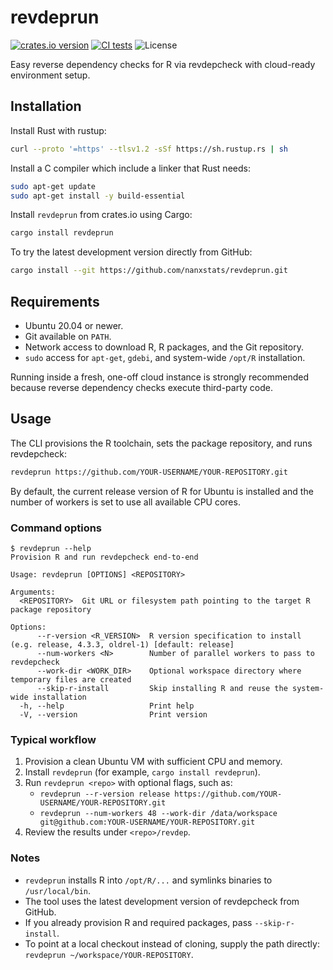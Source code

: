 # revdeprun

[![crates.io version](https://img.shields.io/crates/v/revdeprun)](https://crates.io/crates/revdeprun)
[![CI tests](https://github.com/nanxstats/revdeprun/actions/workflows/ci.yml/badge.svg)](https://github.com/nanxstats/revdeprun/actions/workflows/ci.yml)
![License](https://img.shields.io/crates/l/revdeprun)

Easy reverse dependency checks for R via revdepcheck with cloud-ready environment setup.

## Installation

Install Rust with rustup:

```bash
curl --proto '=https' --tlsv1.2 -sSf https://sh.rustup.rs | sh
```

Install a C compiler which include a linker that Rust needs:

```bash
sudo apt-get update
sudo apt-get install -y build-essential
```

Install `revdeprun` from crates.io using Cargo:

```bash
cargo install revdeprun
```

To try the latest development version directly from GitHub:

```bash
cargo install --git https://github.com/nanxstats/revdeprun.git
```

## Requirements

- Ubuntu 20.04 or newer.
- Git available on `PATH`.
- Network access to download R, R packages, and the Git repository.
- `sudo` access for `apt-get`, `gdebi`, and system-wide `/opt/R` installation.

Running inside a fresh, one-off cloud instance is strongly recommended because
reverse dependency checks execute third-party code.

## Usage

The CLI provisions the R toolchain, sets the package repository,
and runs revdepcheck:

```bash
revdeprun https://github.com/YOUR-USERNAME/YOUR-REPOSITORY.git
```

By default, the current release version of R for Ubuntu is installed
and the number of workers is set to use all available CPU cores.

### Command options

```
$ revdeprun --help
Provision R and run revdepcheck end-to-end

Usage: revdeprun [OPTIONS] <REPOSITORY>

Arguments:
  <REPOSITORY>  Git URL or filesystem path pointing to the target R package repository

Options:
      --r-version <R_VERSION>  R version specification to install (e.g. release, 4.3.3, oldrel-1) [default: release]
      --num-workers <N>        Number of parallel workers to pass to revdepcheck
      --work-dir <WORK_DIR>    Optional workspace directory where temporary files are created
      --skip-r-install         Skip installing R and reuse the system-wide installation
  -h, --help                   Print help
  -V, --version                Print version
```

### Typical workflow

1. Provision a clean Ubuntu VM with sufficient CPU and memory.
2. Install `revdeprun` (for example, `cargo install revdeprun`).
3. Run `revdeprun <repo>` with optional flags, such as:
   - `revdeprun --r-version release https://github.com/YOUR-USERNAME/YOUR-REPOSITORY.git`
   - `revdeprun --num-workers 48 --work-dir /data/workspace git@github.com:YOUR-USERNAME/YOUR-REPOSITORY.git`
4. Review the results under `<repo>/revdep`.

### Notes

- `revdeprun` installs R into `/opt/R/...` and symlinks binaries to `/usr/local/bin`.
- The tool uses the latest development version of revdepcheck from GitHub.
- If you already provision R and required packages, pass `--skip-r-install`.
- To point at a local checkout instead of cloning, supply the path directly:
  `revdeprun ~/workspace/YOUR-REPOSITORY`.
